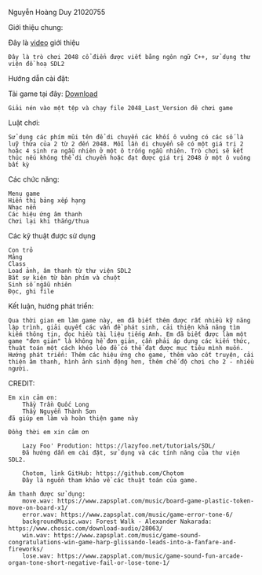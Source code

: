 Nguyễn Hoàng Duy
21020755

Giới thiệu chung:

Đây là [video](https://www.youtube.com/watch?v=3iDLFbshtWM) giới thiệu

    Đây là trò chơi 2048 cổ điển được viết bằng ngôn ngữ C++, sử dụng thư viện đồ hoạ SDL2

Hướng dẫn cài đặt:

Tải game tại đây: [Download](https://github.com/duyuetvnu/2048Project/releases/tag/v1.0.0)

    Giải nén vào một tệp và chạy file 2048_Last_Version đê chơi game

Luật chơi:

    Sử dụng các phím mũi tên để di chuyển các khối ô vuông có các số là luỹ thừa của 2 từ 2 đến 2048. Mỗi lần di chuyển sẽ có một giá trị 2 hoặc 4 sinh ra ngẫu nhiên ở một ô trống ngẫu nhiên. Trò chơi sẽ kết thúc nếu không thể di chuyển hoặc đạt được giá trị 2048 ở một ô vuông bất kỳ
Các chức năng:

    Menu game
    Hiển thị bảng xếp hạng
    Nhạc nền
    Các hiệu ứng âm thanh
    Chơi lại khi thắng/thua
Các kỹ thuật được sử dụng

    Con trỏ
    Mảng
    Class
    Load ảnh, âm thanh từ thư viện SDL2
    Bắt sự kiện từ bàn phím và chuột
    Sinh số ngẫu nhiên
    Đọc, ghi file
Kết luận, hướng phát triển:

    Qua thời gian em làm game này, em đã biết thêm được rất nhiều kỹ năng lập trình, giải quyết các vấn đề phát sinh, cải thiện khả năng tìm kiếm thông tin, đọc hiều tài liệu tiếng Anh. Em đã biết được làm một game "đơn giản" là không hề đơn giản, cần phải áp dụng các kiến thức, thuật toán một cách khéo léo để có thể đạt được mục tiêu mình muốn.
    Hướng phát triển: Thêm các hiệu ứng cho game, thêm vào cốt truyện, cải thiện âm thanh, hình ảnh sinh động hơn, thêm chế độ chơi cho 2 - nhiều người.
CREDIT:

    Em xin cảm ơn:
        Thầy Trần Quốc Long
        Thầy Nguyễn Thành Sơn
    đã giúp em làm và hoàn thiện game này
    
    Đồng thời em xin cảm ơn
    
        Lazy Foo' Prodution: https://lazyfoo.net/tutorials/SDL/
        Đã hướng dẫn em cài đặt, sử dụng và các tính năng của thư viện SDL2.
    
        Chotom, link GitHub: https://github.com/Chotom
        Đây là nguồn tham khảo về các thuật toán của game.
    
    Âm thanh được sử dụng:
        move.wav: https://www.zapsplat.com/music/board-game-plastic-token-move-on-board-x1/
        error.wav: https://www.zapsplat.com/music/game-error-tone-6/
        backgroundMusic.wav: Forest Walk - Alexander Nakarada: https://www.chosic.com/download-audio/28063/
        win.wav: https://www.zapsplat.com/music/game-sound-congratulations-win-game-harp-glissando-leads-into-a-fanfare-and-fireworks/
        lose.wav: https://www.zapsplat.com/music/game-sound-fun-arcade-organ-tone-short-negative-fail-or-lose-tone-1/
